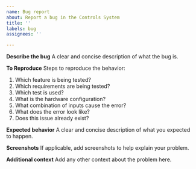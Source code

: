 ```yaml
---
name: Bug report
about: Report a bug in the Controls System
title: ''
labels: bug
assignees: ''

---
```


**Describe the bug**
A clear and concise description of what the bug is.

**To Reproduce**
Steps to reproduce the behavior:
1. Which feature is being tested?
2. Which requirements are being tested?
3. Which test is used?
4. What is the hardware configuration?
5. What combination of inputs cause the error?
6. What does the error look like?
7. Does this issue already exist?

**Expected behavior**
A clear and concise description of what you expected to happen.

**Screenshots**
If applicable, add screenshots to help explain your problem.

**Additional context**
Add any other context about the problem here.
